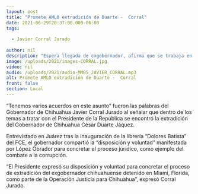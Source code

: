 ```yaml
---
layout: post
title: "Promete AMLO extradición de Duarte -  Corral"
date: 2021-06-29T20:37:00.000-06:00
tags:
  
  - Javier Corral Jurado
  
author: nil
description: "Espera llegada de exgobernador, afirma que se trabaja en el tema."
image: /uploads/2021/images-CORRAL.jpg
video: nil
audio: /uploads/2021/audio-MM05_JAVIER_CORRAL.mp3
alt: Promete AMLO extradición de Duarte -  Corral
front: false
section: Local
---
```


“Tenemos varios acuerdos en este asunto” fueron las palabras del Gobernador de Chihuahua Javier Corral Jurado al señalar que dentro de los temas a tratar con el Presidente de la República se encontró la extradición del Gobernador de Chihuahua César Duarte Jáquez.

Entrevistado en Juárez tras la inauguración de la librería “Dolores Batista” del FCE, el gobernador compartió la “disposición y voluntad” manifestada por López Obrador para concretar el proceso jurídico, como ejemplo del combate a la corrupción.

“El Presidente expresó su disposición y voluntad para concretar el proceso de extradición del exgobernador chihuahuense detenido en Miami, Florida, como parte de la Operación Justicia para Chihuahua”, expresó Corral Jurado.
